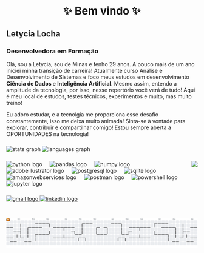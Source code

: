 <br clear="both">

<h1 align="center">✨ Bem vindo  ✨</h1>

<h2 align="left"> Letycia Locha </h2>

<h3 align="left"> Desenvolvedora em Formação </h3>

Olá, sou a Letycia, sou de Minas e tenho 29 anos. A pouco mais de um ano iniciei minha transição de carreira! Atualmente curso Análise e Desenvolvimento de Sistemas e foco meus estudos em desenvolvimento <b> Ciência de Dados </b> e <b>Inteligência Artificial</b>. Mesmo assim, entendo a amplitude da tecnologia, por isso, nesse repertório você verá de tudo! Aqui é meu local de estudos, testes técnicos, experimentos e muito, mas muito treino! 

Eu adoro estudar, e a tecnolgia me proporciona esse desafio constantemente, isso me deixa muito animada! Sinta-se à vontade para explorar, contribuir e compartilhar comigo! Estou sempre aberta a OPORTUNIDADES na tecnologia! 


###

<div align="left">
  <img src="https://github-readme-stats.vercel.app/api?username=Letycia-Locha&hide_title=false&hide_rank=true&show_icons=true&include_all_commits=true&count_private=true&disable_animations=false&theme=dracula&locale=pt-br&hide_border=false" height="150" alt="stats graph"  />
  <img src="https://github-readme-stats.vercel.app/api/top-langs?username=Letycia-Locha&locale=pt-br&hide_title=false&layout=compact&card_width=320&langs_count=4&theme=dracula&hide_border=false" height="150" alt="languages graph"  />
</div>

###

<img align="right" height="150" src="https://udi-s.sfo3.cdn.digitaloceanspaces.com/wp-content/uploads/2020/07/gif-gato-1519137077.gif"  />

###

<div align="left">
  <img src="https://skillicons.dev/icons?i=py" height="30" alt="python logo"  />
  <img width="12" />
  <img src="https://cdn.jsdelivr.net/gh/devicons/devicon/icons/pandas/pandas-original.svg" height="30" alt="pandas logo"  />
  <img width="12" />
  <img src="https://cdn.jsdelivr.net/gh/devicons/devicon/icons/numpy/numpy-original.svg" height="30" alt="numpy logo"  />
  <img width="12" />
  <img src="https://skillicons.dev/icons?i=ai" height="30" alt="adobeillustrator logo"  />
  <img width="12" />
  <img src="https://skillicons.dev/icons?i=postgres" height="30" alt="postgresql logo"  />
  <img width="12" />
  <img src="https://skillicons.dev/icons?i=sqlite" height="30" alt="sqlite logo"  />
  <img width="12" />
  <img src="https://skillicons.dev/icons?i=aws" height="30" alt="amazonwebservices logo"  />
  <img width="12" />
  <img src="https://skillicons.dev/icons?i=postman" height="30" alt="postman logo"  />
  <img width="12" />
  <img src="https://skillicons.dev/icons?i=powershell" height="30" alt="powershell logo"  />
  <img width="12" />
  <img src="https://cdn.jsdelivr.net/gh/devicons/devicon/icons/jupyter/jupyter-original.svg" height="30" alt="jupyter logo"  />
</div>

###

<div align="left">
  <a href="letyciatech@gmail.com" target="_blank">
    <img src="https://img.shields.io/static/v1?message=Gmail&logo=gmail&label=&color=D14836&logoColor=white&labelColor=&style=for-the-badge" height="35" alt="gmail logo"  />
  </a>
  <a href="https://www.linkedin.com/in/letycia-locha/" target="_blank">
    <img src="https://img.shields.io/static/v1?message=LinkedIn&logo=linkedin&label=&color=0077B5&logoColor=white&labelColor=&style=for-the-badge" height="35" alt="linkedin logo"  />
  </a>
</div>

###

<br clear="both">
<picture>
  <source media="(prefers-color-scheme: dark)" srcset="https://raw.githubusercontent.com/Letycia-Locha/Letycia-Locha/output/pacman-contribution-graph-dark.svg">
  <source media="(prefers-color-scheme: light)" srcset="https://raw.githubusercontent.com/Letycia-Locha/Letycia-Locha/output/pacman-contribution-graph.svg">
  <img alt="pacman contribution graph" src="https://raw.githubusercontent.com/Letycia-Locha/Letycia-Locha/output/pacman-contribution-graph.svg">
</picture>


